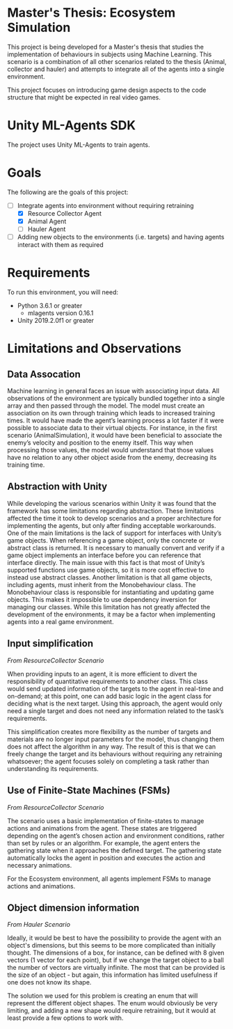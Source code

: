 # Master's Thesis: Ecosystem Simulation

This project is being developed for a Master's thesis that studies the implementation of behaviours in subjects using Machine Learning. This scenario is a combination of all other scenarios related to the thesis (Animal, collector and hauler) and attempts to integrate all of the agents into a single environment.

This project focuses on introducing game design aspects to the code structure that might be expected in real video games. 

# Unity ML-Agents SDK

The project uses Unity ML-Agents to train agents.

# Goals

The following are the goals of this project:

- [ ] Integrate agents into environment without requiring retraining
	- [x] Resource Collector Agent
	- [x] Animal Agent
	- [ ] Hauler Agent
- [ ] Adding new objects to the environments (i.e. targets) and having agents interact with them as required

# Requirements

To run this environment, you will need:
- Python 3.6.1 or greater
	- mlagents version 0.16.1
- Unity 2019.2.0f1 or greater

# Limitations and Observations

## Data Assocation

Machine learning in general faces an issue with associating input data. All observations of the environment are typically bundled together into a single array and then passed through the model. The model must create an association on its own through training which leads to increased training times. It would have made the agent’s learning process a lot faster if it were possible to associate data to their virtual objects. For instance, in the first scenario (AnimalSimulation), it would have been beneficial to associate the enemy’s velocity and position to the enemy itself. This way when processing those values, the model would understand that those values have no relation to any other object aside from the enemy, decreasing its training time. 

## Abstraction with Unity

While developing the various scenarios within Unity it was found that the framework has some limitations regarding abstraction. These limitations affected the time it took to develop scenarios and a proper architecture for implementing the agents, but only after finding acceptable workarounds. One of the main limitations is the lack of support for interfaces with Unity’s game objects. When referencing a game object, only the concrete or abstract class is returned. It is necessary to manually convert and verify if a game object implements an interface before you can reference that interface directly. The main issue with this fact is that most of Unity’s supported functions use game objects, so it is more cost effective to instead use abstract classes. Another limitation is that all game objects, including agents, must inherit from the Monobehaviour class. The Monobehaviour class is responsible for instantiating and updating game objects. This makes it impossible to use dependency inversion for managing our classes. While this limitation has not greatly affected the development of the environments, it may be a factor when implementing agents into a real game environment.

## Input simplification

*From ResourceCollector Scenario*

When providing inputs to an agent, it is more efficient to divert the responsibility of quantitative requirements to another class. This class would send updated information of the targets to the agent in real-time and on-demand; at this point, one can add basic logic in the agent class for deciding what is the next target. Using this approach, the agent would only need a single target and does not need any information related to the task’s requirements.

This simplification creates more flexibility as the number of targets and materials are no longer input parameters for the model, thus changing them does not affect the algorithm in any way. The result of this is that we can freely change the target and its behaviours without requiring any retraining whatsoever; the agent focuses solely on completing a task rather than understanding its requirements.

## Use of Finite-State Machines (FSMs)

*From ResourceCollector Scenario*

The scenario uses a basic implementation of finite-states to manage actions and animations from the agent. These states are triggered depending on the agent’s chosen action and environment conditions, rather than set by rules or an algorithm. For example, the agent enters the gathering state when it approaches the defined target. The gathering state automatically locks the agent in position and executes the action and necessary animations. 

For the Ecosystem environment, all agents implement FSMs to manage actions and animations. 

## Object dimension information

*From Hauler Scenario*

Ideally, it would be best to have the possibility to provide the agent with an object's dimensions, but this seems to be more complicated than initially thought. The dimensions of a box, for instance, can be defined with 8 given vectors (1 vector for each point), but if we change the target object to a ball the number of vectors are virtually infinite. The most that can be provided is the size of an object - but again, this information has limited usefulness if one does not know its shape.

The solution we used for this problem is creating an enum that will represent the different object shapes. The enum would obviously be very limiting, and adding a new shape would require retraining, but it would at least provide a few options to work with.
